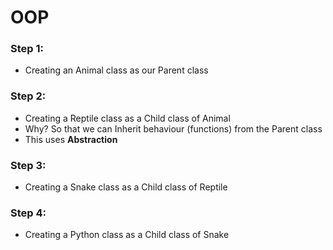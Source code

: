 # OOP
### Step 1:
- Creating an Animal class as our Parent class
### Step 2:
- Creating a Reptile class as a Child class of Animal
- Why? So that we can Inherit behaviour (functions) from the Parent class
- This uses **Abstraction**
### Step 3:
- Creating a Snake class as a Child class of Reptile
### Step 4:
- Creating a Python class as a Child class of Snake
